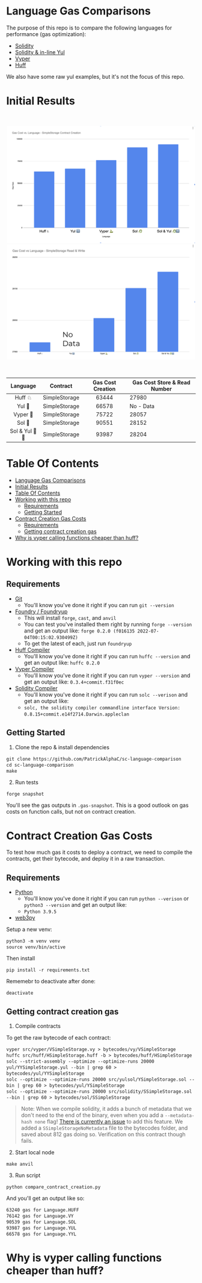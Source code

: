 # Language Gas Comparisons

The purpose of this repo is to compare the following languages for performance (gas optimization):

- [Solidity](https://docs.soliditylang.org/en/v0.8.15/)
- [Solidity & in-line Yul](https://docs.soliditylang.org/en/v0.8.15/yul.html?highlight=yul)
- [Vyper](https://vyper.readthedocs.io/en/stable/index.html)
- [Huff](https://huff.sh/)

We also have some raw yul examples, but it's not the focus of this repo.

# Initial Results

<br/>
<p align="center">
<img src="./img/simple-storage-contract-creation-2.png" width="500" alt="Simple Storage - Gas Creation">
<img src="./img/simple-storage-read-write-2.png" width="500" alt="Simple Storage - Gas Creation">
</p>
<br/>


|    Language    |   Contract    | Gas Cost Creation | Gas Cost Store & Read Number |
|:--------------:|:-------------:|:-----------------:|------------------------------|
|     Huff ♘     | SimpleStorage |       63444       | 27980                        |
|     Yul 🔡     | SimpleStorage |       66578       | No - Data                    |
|    Vyper 🐍    | SimpleStorage |       75722       | 28057                        |
|     Sol 🐉     | SimpleStorage |       90551       | 28152                        |
| Sol & Yul 🐉🔡 | SimpleStorage |       93987       | 28204                        |


# Table Of Contents

- [Language Gas Comparisons](#language-gas-comparisons)
- [Initial Results](#initial-results)
- [Table Of Contents](#table-of-contents)
- [Working with this repo](#working-with-this-repo)
  - [Requirements](#requirements)
  - [Getting Started](#getting-started)
- [Contract Creation Gas Costs](#contract-creation-gas-costs)
  - [Requirements](#requirements-1)
  - [Getting contract creation gas](#getting-contract-creation-gas)
- [Why is vyper calling functions cheaper than huff?](#why-is-vyper-calling-functions-cheaper-than-huff)

# Working with this repo

## Requirements

-   [Git](https://git-scm.com/book/en/v2/Getting-Started-Installing-Git)  
    -   You'll know you've done it right if you can run `git --version`
-   [Foundry / Foundryup](https://github.com/gakonst/foundry)
    -   This will install `forge`, `cast`, and `anvil`
    -   You can test you've installed them right by running `forge --version` and get an output like: `forge 0.2.0 (f016135 2022-07-04T00:15:02.930499Z)`
    -   To get the latest of each, just run `foundryup`
-   [Huff Compiler](https://docs.huff.sh/get-started/installing/)
    -   You'll know you've done it right if you can run `huffc --version` and get an output like: `huffc 0.2.0`
-   [Vyper Compiler](https://vyper.readthedocs.io/en/stable/installing-vyper.html)
    -   You'll know you've done it right if you can run `vyper --version` and get an output like: `0.3.4+commit.f31f0ec`
-   [Solidity Compiler](https://docs.soliditylang.org/en/latest/installing-solidity.html)
    -   You'll know you've done it right if you can run `solc --verison` and get an output like:
    -   `solc, the solidity compiler commandline interface Version: 0.8.15+commit.e14f2714.Darwin.appleclan`


## Getting Started

1. Clone the repo & install dependencies

```
git clone https://github.com/PatrickAlphaC/sc-language-comparison
cd sc-language-comparison
make
```

2. Run tests

```
forge snapshot
```

You'll see the gas outputs in `.gas-snapshot`. This is a good outlook on gas costs on function calls, but not on contract creation. 

# Contract Creation Gas Costs

To test how much gas it costs to deploy a contract, we need to compile the contracts, get their bytecode, and deploy it in a raw transaction. 

## Requirements

- [Python](https://www.python.org/downloads/)
    -   You'll know you've done it right if you can run `python --verison` or `python3 --version` and get an output like: 
    -   `Python 3.9.5`
- [web3py](https://web3py.readthedocs.io/en/stable/)

Setup a new venv:
```
python3 -m venv venv
source venv/bin/active
```

Then install
```
pip install -r requirements.txt
```
Rememebr to deactivate after done:

```
deactivate
```

## Getting contract creation gas

1. Compile contracts

To get the raw bytecode of each contract:

```
vyper src/vyper/VSimpleStorage.vy > bytecodes/vy/VSimpleStorage
huffc src/huff/HSimpleStorage.huff -b > bytecodes/huff/HSimpleStorage
solc --strict-assembly --optimize --optimize-runs 20000 yul/YYSimpleStorage.yul --bin | grep 60 > bytecodes/yul/YYSimpleStorage 
solc --optimize --optimize-runs 20000 src/yulsol/YSimpleStorage.sol --bin | grep 60 > bytecodes/yul/YSimpleStorage 
solc --optimize --optimize-runs 20000 src/solidity/SSimpleStorage.sol --bin | grep 60 > bytecodes/sol/SSimpleStorage 
```

> Note: When we compile solidity, it adds a bunch of metadata that we don't need to the end of the binary, even when you add a `--metadata-hash none` flag! [There is currently an issue](https://github.com/ethereum/solidity/issues/13233) to add this feature.
> We added a `SSimpleStorageNoMetadata` file to the bytecodes folder, and saved about 812 gas doing so. Verification on this contract though fails. 

2. Start local node

```
make anvil
```

3. Run script

```
python compare_contract_creation.py
```

And you'll get an output like so:

```
63240 gas for Language.HUFF
76142 gas for Language.VY
90539 gas for Language.SOL
93987 gas for Language.YUL
66578 gas for Language.YYL
```

# Why is vyper calling functions cheaper than huff? 